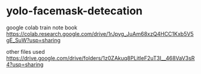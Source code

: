 # yolo-facemask-detecation

google colab train note book https://colab.research.google.com/drive/1rJpyg_JuAm68xzQ4HCC1Kxb5V5gE_SuW?usp=sharing

other files used https://drive.google.com/drive/folders/1z0ZAkuq8PLitleF2uT3I__468VaV3sR4?usp=sharing
